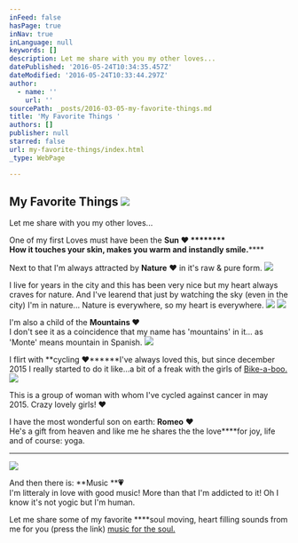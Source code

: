 ```yaml
---
inFeed: false
hasPage: true
inNav: true
inLanguage: null
keywords: []
description: Let me share with you my other loves...
datePublished: '2016-05-24T10:34:35.457Z'
dateModified: '2016-05-24T10:33:44.297Z'
author:
  - name: ''
    url: ''
sourcePath: _posts/2016-03-05-my-favorite-things.md
title: 'My Favorite Things '
authors: []
publisher: null
starred: false
url: my-favorite-things/index.html
_type: WebPage

---
```

## My Favorite Things ![](https://the-grid-user-content.s3-us-west-2.amazonaws.com/fc115842-b2c4-48f0-b015-9df20466f5fd.jpg)

Let me share with you my other loves...

One of my first Loves must have been the **Sun **❤ ********  
How it touches your skin, makes you warm and instandly smile.********

Next to that I'm always attracted by **Nature** ❤ in it's raw & pure form. ![](https://the-grid-user-content.s3-us-west-2.amazonaws.com/91b55d28-0e21-4ad9-b3e3-b654dade7a5b.jpg)

I live for years in the city and this has been very nice but my heart always craves for nature. And I've learend that just by watching the sky (even in the city) I'm in nature... Nature is everywhere, so my heart is everywhere. ![](https://s3-us-west-2.amazonaws.com/the-grid-img/p/eea1b57d8e2ecfcd807ad0b82f50353367d1439a.jpg)
![](https://s3-us-west-2.amazonaws.com/the-grid-img/p/4fffe7d4cdd770f3cf32e0ece1fd3f142314d44f.jpg)

I'm also a child of the **Mountains ❤**  
I don't see it as a coincidence that my name has 'mountains' in it... as 'Monte' means mountain in Spanish. ![](https://the-grid-user-content.s3-us-west-2.amazonaws.com/f863708f-ed91-45af-b186-e995fb253ceb.jpg)

I flirt with **cycling ❤******I've always loved this, but since december 2015 I really started to do it like...a bit of a freak with the girls of [Bike-a-boo.][0]
![](https://the-grid-user-content.s3-us-west-2.amazonaws.com/9e723020-4123-48f7-8a85-a5e2b7737a60.jpg)

This is a group of woman with whom I've cycled against cancer in may 2015\. Crazy lovely girls! ❤

I have the most wonderful son on earth: **Romeo** ❤   
He's a gift from heaven and like me he shares the the love****for joy, life and of course: yoga.

****
![](https://the-grid-user-content.s3-us-west-2.amazonaws.com/48ab9e83-9ab4-450b-b699-199cb0839c95.jpg)

And then there is: **Music ****💗**  
I'm litteraly in love with good music! More than that I'm addicted to it! Oh I know it's not yogic but I'm human. 

Let me share some of my favorite ****soul moving, heart filling sounds from me for you (press the link) [music for the soul.][1]

[][1]

[0]: https://www.facebook.com/Bikeaboo/?ref=aymt_homepage_panel
[1]: https://open.spotify.com/user/wendymontellano/playlist/0krajvdfbqw2zPLPBjLPok
